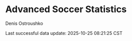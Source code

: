 # Advanced Soccer Statistics
Denis Ostroushko

<!-- gfm -->

Last successful data update: 2025-10-25 08:21:25 CST
